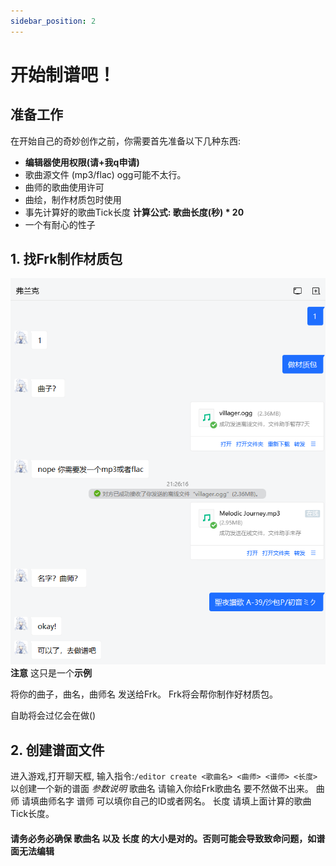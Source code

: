 ```yaml
---
sidebar_position: 2
---
```


# 开始制谱吧！

## 准备工作

在开始自己的奇妙创作之前，你需要首先准备以下几种东西:
- **编辑器使用权限(请+我q申请)**
- 歌曲源文件 (mp3/flac) ogg可能不太行。
- 曲师的歌曲使用许可
- 曲绘，制作材质包时使用
- 事先计算好的歌曲Tick长度  **计算公式: 歌曲长度(秒) * 20**
- 一个有耐心的性子

## 1. 找Frk制作材质包
![iq](img/iq.png)
**注意** 这只是一个**示例**

将你的曲子，曲名，曲师名 发送给Frk。
Frk将会帮你制作好材质包。

自助将会过亿会在做()

## 2. 创建谱面文件

进入游戏,打开聊天框,
输入指令:`/editor create <歌曲名> <曲师> <谱师> <长度>`以创建一个新的谱面
*参数说明*
歌曲名 请输入你给Frk歌曲名 要不然做不出来。
曲师 请填曲师名字
谱师 可以填你自己的ID或者网名。
长度 请填上面计算的歌曲Tick长度。
#### 请务必务必确保 **歌曲名** 以及 **长度** 的大小是对的。否则可能会导致致命问题，如谱面无法编辑
